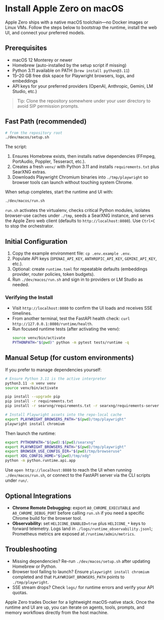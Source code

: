 # Install Apple Zero on macOS

Apple Zero ships with a native macOS toolchain—no Docker images or Linux VMs. Follow the steps below to bootstrap the runtime, install the web UI, and connect your preferred models.

## Prerequisites
- macOS 12 Monterey or newer
- Homebrew (auto-installed by the setup script if missing)
- Python 3.11 available on PATH (`brew install python@3.11`)
- 15–20 GB free disk space for Playwright browsers, logs, and embeddings
- API keys for your preferred providers (OpenAI, Anthropic, Gemini, LM Studio, etc.)

> Tip: Clone the repository somewhere under your user directory to avoid SIP permission prompts.

## Fast Path (recommended)

```bash
# from the repository root
./dev/macos/setup.sh
```

The script:
1. Ensures Homebrew exists, then installs native dependencies (FFmpeg, PortAudio, Poppler, Tesseract, etc.).
2. Creates a fresh `venv/` with Python 3.11 and installs `requirements.txt` plus SearXNG extras.
3. Downloads Playwright Chromium binaries into `./tmp/playwright` so browser tools can launch without touching system Chrome.

When setup completes, start the runtime and UI with:

```bash
./dev/macos/run.sh
```

`run.sh` activates the virtualenv, checks critical Python modules, isolates browser-use caches under `./tmp`, seeds a SearXNG instance, and serves the Apple Zero web client (defaults to `http://localhost:8080`). Use `Ctrl+C` to stop the orchestrator.

## Initial Configuration
1. Copy the example environment file: `cp .env.example .env`.
2. Populate API keys (`OPENAI_API_KEY`, `ANTHROPIC_API_KEY`, `GEMINI_API_KEY`, etc.).
3. Optional: create `runtime.toml` for repeatable defaults (embeddings provider, router policies, token budgets).
4. Run `./dev/macos/run.sh` and sign in to providers or LM Studio as needed.

### Verifying the Install
- Visit `http://localhost:8080` to confirm the UI loads and receives SSE timelines.
- From another terminal, test the FastAPI health check: `curl http://127.0.0.1:8080/runtime/health`.
- Run focused runtime tests (after activating the venv):
  ```bash
  source venv/bin/activate
  PYTHONPATH="$(pwd)" python -m pytest tests/runtime -q
  ```

## Manual Setup (for custom environments)
If you prefer to manage dependencies yourself:

```bash
# Ensure Python 3.11 is the active interpreter
python3.11 -m venv venv
source venv/bin/activate

pip install --upgrade pip
pip install -r requirements.txt
pip install -r searxng/requirements.txt -r searxng/requirements-server.txt  # optional search stack

# Install Playwright assets into the repo-local cache
export PLAYWRIGHT_BROWSERS_PATH="$(pwd)/tmp/playwright"
playwright install chromium
```

Then launch the runtime:

```bash
export PYTHONPATH="$(pwd):$(pwd)/searxng"
export PLAYWRIGHT_BROWSERS_PATH="$(pwd)/tmp/playwright"
export BROWSER_USE_CONFIG_DIR="$(pwd)/tmp/browseruse"
export XDG_CONFIG_HOME="$(pwd)/tmp/xdg"
python -m python.runtime.api.app
```

Use `open http://localhost:8080` to reach the UI when running `./dev/macos/run.sh`, or connect to the FastAPI server via the CLI scripts under `run/`.

## Optional Integrations
- **Chrome Remote Debugging:** export `A0_CHROME_EXECUTABLE` and `A0_CHROME_DEBUG_PORT` before calling `run.sh` if you need a specific Chrome build for the browser tool.
- **Observability:** set `HELICONE_ENABLED=true` plus `HELICONE_*` keys to forward telemetry. Logs land in `./logs/runtime_observability.jsonl`; Prometheus metrics are exposed at `/runtime/admin/metrics`.

## Troubleshooting
- Missing dependencies? Re-run `./dev/macos/setup.sh` after updating Homebrew or Python.
- Browser tool failing to launch? Ensure `playwright install chromium` completed and that `PLAYWRIGHT_BROWSERS_PATH` points to `./tmp/playwright`.
- SSE stream drops? Check `logs/` for runtime errors and verify your API quotas.

Apple Zero trades Docker for a lightweight macOS-native stack. Once the runtime and UI are up, you can iterate on agents, tools, prompts, and memory workflows directly from the host machine.
